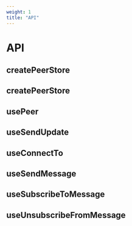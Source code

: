 ```yaml
---
weight: 1
title: "API"
---
```


# API

## createPeerStore
## createPeerStore
## usePeer
## useSendUpdate
## useConnectTo
## useSendMessage
## useSubscribeToMessage
## useUnsubscribeFromMessage
